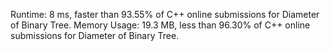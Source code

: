 Runtime: 8 ms, faster than 93.55% of C++ online submissions for Diameter of Binary Tree.
Memory Usage: 19.3 MB, less than 96.30% of C++ online submissions for Diameter of Binary Tree.
